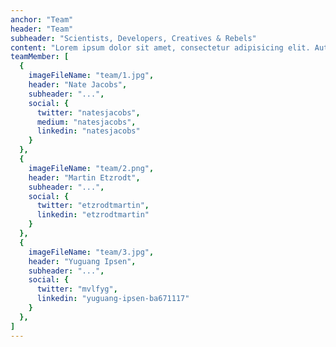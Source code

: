 ```yaml
---
anchor: "Team"
header: "Team"
subheader: "Scientists, Developers, Creatives & Rebels"
content: "Lorem ipsum dolor sit amet, consectetur adipisicing elit. Aut eaque, laboriosam veritatis, quos non quis ad perspiciatis, totam corporis ea, alias ut unde."
teamMember: [
  {
    imageFileName: "team/1.jpg",
    header: "Nate Jacobs",
    subheader: "...",
    social: {
      twitter: "natesjacobs",
      medium: "natesjacobs",
      linkedin: "natesjacobs"
    }
  },
  {
    imageFileName: "team/2.png",
    header: "Martin Etzrodt",
    subheader: "...",
    social: {
      twitter: "etzrodtmartin",
      linkedin: "etzrodtmartin"
    }
  },
  {
    imageFileName: "team/3.jpg",
    header: "Yuguang Ipsen",
    subheader: "...",
    social: {
      twitter: "mvlfyg",
      linkedin: "yuguang-ipsen-ba671117"
    }
  },
]
---
```

